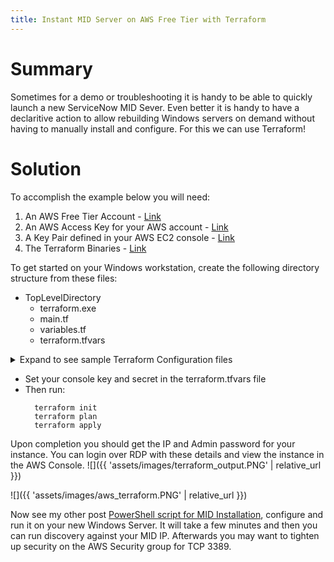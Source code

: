 ```yaml
---
title: Instant MID Server on AWS Free Tier with Terraform
---
```


# Summary
Sometimes for a demo or troubleshooting it is handy to be able to quickly launch a new ServiceNow MID Sever. Even better it is handy to have a declaritive action to allow rebuilding Windows servers on demand without having to manually install and configure. For this we can use Terraform!

# Solution
To accomplish the example below you will need:  
1. An AWS Free Tier Account -  [Link](https://aws.amazon.com/free/)
2. An AWS Access Key for your AWS account -  [Link](https://docs.aws.amazon.com/IAM/latest/UserGuide/id_credentials_access-keys.html)
3. A Key Pair defined in your AWS EC2 console -  [Link](https://docs.aws.amazon.com/AWSEC2/latest/WindowsGuide/create-key-pairs.html)
4. The Terraform Binaries - [Link](https://developer.hashicorp.com/terraform/install)

To get started on your Windows workstation, create the following directory structure from these files:
* TopLevelDirectory
  - terraform.exe
  - main.tf
  - variables.tf
  - terraform.tfvars
<details>
<summary>Expand to see sample Terraform Configuration files</summary>
main.tf
<script src="https://gist.github.com/mtcoffee/325ba4fd29b4528e9e15ab61293d1118.js"></script>
	variables.tf
<script src="https://gist.github.com/mtcoffee/5ccd59eadd7c024046fab152a291d118.js"></script>
	terraform.tfvars
	<script src="https://gist.github.com/mtcoffee/34556c0afac924f1ec8f7423262829ad.js"></script>
</details>

* Set your console key and secret in the terraform.tfvars file
* Then run:
  ```
	terraform init
	terraform plan
	terraform apply
	```
	
Upon completion you should get the IP and Admin password for your instance. You can login over RDP with these details and view the instance in the AWS Console.
![]({{ 'assets/images/terraform_output.PNG' | relative_url }})

![]({{ 'assets/images/aws_terraform.PNG' | relative_url }})
	
Now see my other post [PowerShell script for MID Installation](/automated-mid-server-install), configure and run it on your new Windows Server. It will take a few minutes and then you can run discovery against your MID IP. Afterwards you may want to tighten up security on the AWS Security group for TCP 3389.
